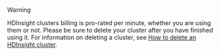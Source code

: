 > [!WARNING]
> HDInsight clusters billing is pro-rated per minute, whether you are using them or not. Please be sure to delete your cluster after you have finished using it. For information on deleting a cluster, see [How to delete an HDInsight cluster](../articles/hdinsight/hdinsight-delete-cluster.md).
> 
>